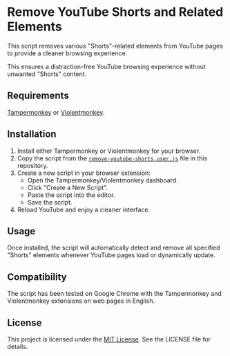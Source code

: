 # Remove YouTube Shorts and Related Elements

This script removes various "Shorts"-related elements from YouTube pages to provide a cleaner browsing experience.

This ensures a distraction-free YouTube browsing experience without unwanted "Shorts" content.

## Requirements

[Tampermonkey](https://www.tampermonkey.net/) or [Violentmonkey](https://violentmonkey.github.io/).

## Installation

1. Install either Tampermonkey or Violentmonkey for your browser.
2. Copy the script from the [`remove-youtube-shorts.user.js`](./remove-youtube-shorts.js) file in this repository.
3. Create a new script in your browser extension:
   - Open the Tampermonkey/Violentmonkey dashboard.
   - Click "Create a New Script".
   - Paste the script into the editor.
   - Save the script.
4. Reload YouTube and enjoy a cleaner interface.

## Usage

Once installed, the script will automatically detect and remove all specified "Shorts" elements whenever YouTube pages load or dynamically update.

## Compatibility

The script has been tested on Google Chrome with the Tampermonkey and Violentmonkey extensions on web pages in English.

## License

This project is licensed under the [MIT License](./LICENSE). See the LICENSE file for details.
